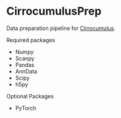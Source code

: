 # CirrocumulusPrep
Data preparation pipeline for [Cirrocumulus](https://cirrocumulus.readthedocs.io/en/latest/installation.html).

Required packages
- Numpy
- Scanpy
- Pandas
- AnnData
- Scipy
- h5py

Optional Packages
- PyTorch
